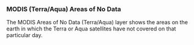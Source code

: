 ### MODIS (Terra/Aqua) Areas of No Data
The MODIS Areas of No Data (Terra/Aqua) layer shows the areas on the earth in which the Terra or Aqua satellites have not covered on that particular day.
